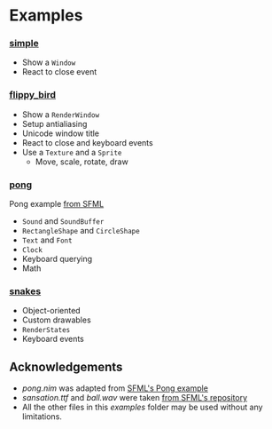 Examples
========

### [simple](simple.nim)

- Show a `Window`
- React to close event

### [flippy_bird](flippy_bird.nim)

- Show a `RenderWindow`
- Setup antialiasing
- Unicode window title
- React to close and keyboard events
- Use a `Texture` and a `Sprite`
    - Move, scale, rotate, draw

### [pong](pong.nim)

Pong example [from SFML](https://github.com/LaurentGomila/SFML/blob/master/examples/pong)

- `Sound` and `SoundBuffer`
- `RectangleShape` and `CircleShape`
- `Text` and `Font`
- `Clock`
- Keyboard querying
- Math

### [snakes](snakes.nim)

- Object-oriented
- Custom drawables
- `RenderStates`
- Keyboard events


Acknowledgements
----------------

- *pong.nim* was adapted from [SFML's Pong example](https://github.com/LaurentGomila/SFML/blob/master/examples/pong)
- *sansation.ttf* and *ball.wav* were taken [from SFML's repository](https://github.com/LaurentGomila/SFML/blob/master/examples)
- All the other files in this *examples* folder may be used without any limitations.